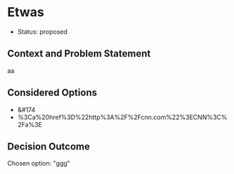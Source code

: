 # Etwas

* Status: proposed

## Context and Problem Statement

aa

## Considered Options

* &#174
* %3Ca%20href%3D%22http%3A%2F%2Fcnn.com%22%3ECNN%3C%2Fa%3E

## Decision Outcome

Chosen option: "ggg"
